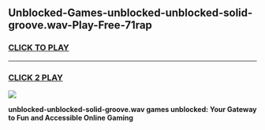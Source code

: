 
## Unblocked-Games-unblocked-unblocked-solid-groove.wav-Play-Free-71rap
<h3>
<a href="https://premium76.site?title=unblocked-unblocked-solid-groove.wav&ref=19M">CLICK TO PLAY</a></h3>
<hr>

<h3>
<a href="https://premium76.site?title=unblocked-unblocked-solid-groove.wav&ref=19M">CLICK 2 PLAY</a>
  
</h3>

<a href="https://premium76.site?title=unblocked-unblocked-solid-groove.wav&ref=19M"><img src="https://clearcache.store/games.png"></a>


**unblocked-unblocked-solid-groove.wav games unblocked: Your Gateway to Fun and Accessible Online Gaming**
